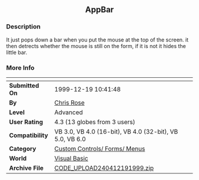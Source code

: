 ﻿<div align="center">

## AppBar


</div>

### Description

It just pops down a bar when you put the mouse at the top of the screen. it then detrects whether the mouse is still on the form, if it is not it hides the little bar.
 
### More Info
 


<span>             |<span>
---                |---
**Submitted On**   |1999-12-19 10:41:48
**By**             |[Chris Rose](https://github.com/Planet-Source-Code/PSCIndex/blob/master/ByAuthor/chris-rose.md)
**Level**          |Advanced
**User Rating**    |4.3 (13 globes from 3 users)
**Compatibility**  |VB 3\.0, VB 4\.0 \(16\-bit\), VB 4\.0 \(32\-bit\), VB 5\.0, VB 6\.0
**Category**       |[Custom Controls/ Forms/  Menus](https://github.com/Planet-Source-Code/PSCIndex/blob/master/ByCategory/custom-controls-forms-menus__1-4.md)
**World**          |[Visual Basic](https://github.com/Planet-Source-Code/PSCIndex/blob/master/ByWorld/visual-basic.md)
**Archive File**   |[CODE\_UPLOAD240412191999\.zip](https://github.com/Planet-Source-Code/chris-rose-appbar__1-4998/archive/master.zip)









